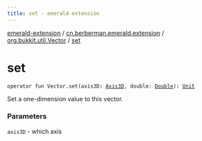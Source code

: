 ```yaml
---
title: set - emerald-extension
---
```


[emerald-extension](../../index.html) / [cn.berberman.emerald.extension](../index.html) / [org.bukkit.util.Vector](index.html) / [set](.)

# set

`operator fun Vector.set(axis3D: `[`Axis3D`](../-axis3-d/index.html)`, double: `[`Double`](https://kotlinlang.org/api/latest/jvm/stdlib/kotlin/-double/index.html)`): `[`Unit`](https://kotlinlang.org/api/latest/jvm/stdlib/kotlin/-unit/index.html)

Set a one-dimension value to this vector.

### Parameters

`axis3D` - which axis